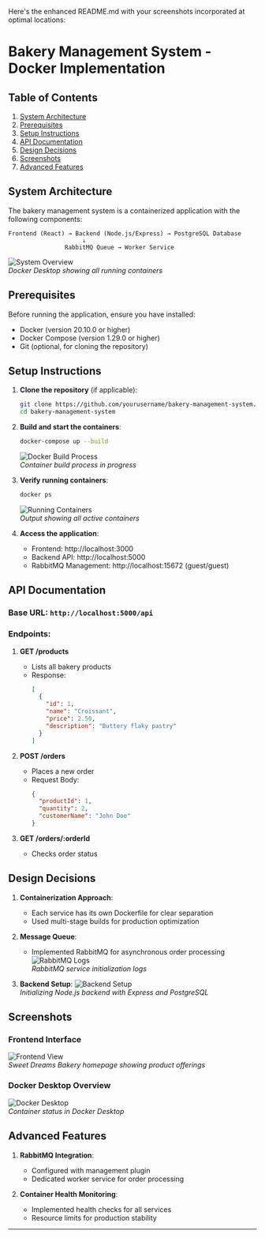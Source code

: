 Here's the enhanced README.md with your screenshots incorporated at optimal locations:

# Bakery Management System - Docker Implementation

## Table of Contents
1. [System Architecture](#system-architecture)
2. [Prerequisites](#prerequisites)
3. [Setup Instructions](#setup-instructions)
4. [API Documentation](#api-documentation)
5. [Design Decisions](#design-decisions)
6. [Screenshots](#screenshots)
7. [Advanced Features](#advanced-features)

## System Architecture

The bakery management system is a containerized application with the following components:

```
Frontend (React) → Backend (Node.js/Express) → PostgreSQL Database
                     ↓
                RabbitMQ Queue → Worker Service
```

![System Overview](images/Docker%20Desktop%20showing%20all%20running%20containers.jpeg)  
*Docker Desktop showing all running containers*

## Prerequisites

Before running the application, ensure you have installed:
- Docker (version 20.10.0 or higher)
- Docker Compose (version 1.29.0 or higher)
- Git (optional, for cloning the repository)

## Setup Instructions

1. **Clone the repository** (if applicable):
   ```bash
   git clone https://github.com/yourusername/bakery-management-system.git
   cd bakery-management-system
   ```

2. **Build and start the containers**:
   ```bash
   docker-compose up --build
   ```
   ![Docker Build Process](images/Container%20build%20process%20in%20progress.jpeg)  
   *Container build process in progress*

3. **Verify running containers**:
   ```bash
   docker ps
   ```
   ![Running Containers](images/Output%showing%all%active%containers.jpeg)  
   *Output showing all active containers*

4. **Access the application**:
   - Frontend: http://localhost:3000
   - Backend API: http://localhost:5000
   - RabbitMQ Management: http://localhost:15672 (guest/guest)

## API Documentation

### Base URL: `http://localhost:5000/api`

### Endpoints:

1. **GET /products**
   - Lists all bakery products
   - Response:
     ```json
     [
       {
         "id": 1,
         "name": "Croissant",
         "price": 2.50,
         "description": "Buttery flaky pastry"
       }
     ]
     ```

2. **POST /orders**
   - Places a new order
   - Request Body:
     ```json
     {
       "productId": 1,
       "quantity": 2,
       "customerName": "John Doe"
     }
     ```

3. **GET /orders/:orderId**
   - Checks order status

## Design Decisions

1. **Containerization Approach**:
   - Each service has its own Dockerfile for clear separation
   - Used multi-stage builds for production optimization

2. **Message Queue**:
   - Implemented RabbitMQ for asynchronous order processing
   ![RabbitMQ Logs](images/RabbitMQ%20service%20initialization%20logs.jpeg)  
   *RabbitMQ service initialization logs*

3. **Backend Setup**:
   ![Backend Setup](images/Initializing%20Node.js%20backend%20with%20Express%20and%20PostgreSQL.jpeg)  
   *Initializing Node.js backend with Express and PostgreSQL*

## Screenshots

### Frontend Interface
![Frontend View](images/Sweet%20Dreams%20Bakery%20homepage%20showing%20product%20offerings.jpeg)  
*Sweet Dreams Bakery homepage showing product offerings*

### Docker Desktop Overview
![Docker Desktop](images/Docker%20Desktop%20showing%20all%20running%20containers.jpeg)  
*Container status in Docker Desktop*

## Advanced Features

1. **RabbitMQ Integration**:
   - Configured with management plugin
   - Dedicated worker service for order processing

2. **Container Health Monitoring**:
   - Implemented health checks for all services
   - Resource limits for production stability

---
